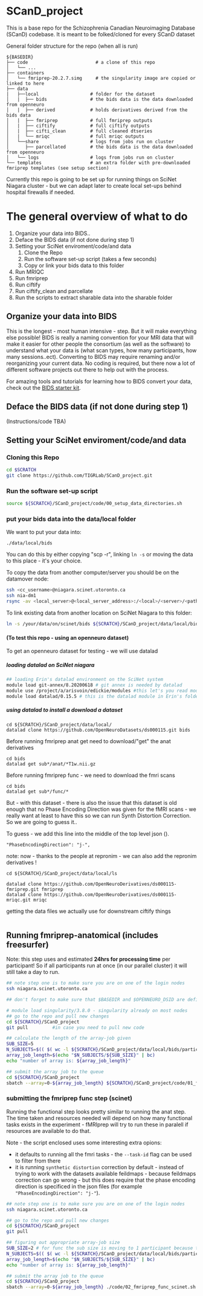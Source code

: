 # SCanD_project

This is a base repo for the Schizophrenia Canadian Neuroimaging Database (SCanD) codebase. It is meant to be folked/cloned for every SCanD dataset

General folder structure for the repo (when all is run)

```
${BASEDIR}
├── code                         # a clone of this repo
│   └── ...       
├── containers
│   └── fmriprep-20.2.7.simg     # the singularity image are copied or linked to here
├── data
|   ├──local                   # folder for the dataset
│   |  ├── bids                # the bids data is the data downloaded from openneuro
│   |  ├── derived             # holds derivatives derived from the bids data
│   |  ├── fmriprep            # full fmriprep outputs
│   |  ├── ciftify             # full ciftify outputs
│   |  ├── cifti_clean         # full cleaned dtseries
│   |  └── mriqc               # full mriqc outputs
│   └──share                   # logs from jobs run on cluster
│      ├── parcellated         # the bids data is the data downloaded from openneuro
│   └── logs                   # logs from jobs run on cluster
└── templates                  # an extra folder with pre-downloaded fmriprep templates (see setup section)

```

Currently this repo is going to be set up for running things on SciNet Niagara cluster - but we can adapt later to create local set-ups behind hospital firewalls if needed.

# The general overview of what to do

1. Organize your data into BIDS..
2. Deface the BIDS data (if not done during step 1)
3. Setting your SciNet enviroment/code/and data
   1. Clone the Repo
   2. Run the software set-up script (takes a few seconds)
   3. Copy or link your bids data to this folder
4. Run MRIQC
5. Run fmriprep
6. Run ciftify
7.  Run ciftify_clean and parcellate
8.  Run the scripts to extract sharable data into the sharable folder 

## Organize your data into BIDS

This is the longest - most human intensive - step. But it will make everything else possible! BIDS is really a naming convention for your MRI data that will make it easier for other people the consortium (as well as the software) to understand what your data is (what scan types, how many participants, how many sessions..ect). Converting to BIDS may require renaming and/or reorganizing your current data. No coding is required, but there now a lot of different software projects out there to help out with the process.

For amazing tools and tutorials for learning how to BIDS convert your data, check out the [BIDS starter kit](https://bids-standard.github.io/bids-starter-kit/).

## Deface the BIDS data (if not done during step 1)

(Instructions/code TBA)

## Setting your SciNet enviroment/code/and data

### Cloning this Repo

```sh
cd $SCRATCH
git clone https://github.com/TIGRLab/SCanD_project.git
```

### Run the software set-up script

```sh
source ${SCRATCH}/SCanD_project/code/00_setup_data_directories.sh
```

### put your bids data into the data/local folder

We want to put your data into:

```
./data/local/bids
```

You can do this by either copying "scp -r", linking `ln -s` or moving the data to this place - it's your choice.

To copy the data from another computer/server you should be on the datamover node:


```sh
ssh <cc_username>@niagara.scinet.utoronto.ca
ssh nia-dm1
rsync -av <local_server>@<local_server_address>:/<local>/<server>/<path>/<bids> ${SCRATCH}/SCanD_project/data/local/
```

To link existing data from another location on SciNet Niagara to this folder:

```sh
ln -s /your/data/on/scinet/bids ${SCRATCH}/SCanD_project/data/local/bids
```

#### (To test this repo - using an openneuro dataset)

To get an openneuro dataset for testing - we will use datalad

##### loading datalad on SciNet niagara

```sh
## loading Erin's datalad environment on the SciNet system
module load git-annex/8.20200618 # git annex is needed by datalad
module use /project/a/arisvoin/edickie/modules #this let's you read modules from Erin's folder
module load datalad/0.15.5 # this is the datalad module in Erin's folder
```

##### using datalad to install a download a dataset

```
cd ${SCRATCH}/SCanD_project/data/local/
datalad clone https://github.com/OpenNeuroDatasets/ds000115.git bids
```

Before running fmriprep anat get need to download/"get" the anat derivatives

```
cd bids
datalad get sub*/anat/*T1w.nii.gz
```
Before running fmriprep func - we need to download the fmri scans

```
cd bids
datalad get sub*/func/*
```

But - with this dataset - there is also the issue that this dataset is old enough that no Phase Encoding Direction was given for the fMRI scans - we really want at least to have this so we can run Synth Distortion Correction. So we are going to guess it..

To guess - we add this line into the middle of the top level json ().

```
"PhaseEncodingDirection": "j-",
```

note: now - thanks to the people at repronim - we can also add the repronim derivatives !

```{r}
cd ${SCRATCH}/SCanD_project/data/local/ls

datalad clone https://github.com/OpenNeuroDerivatives/ds000115-fmriprep.git fmriprep
datalad clone https://github.com/OpenNeuroDerivatives/ds000115-mriqc.git mriqc
```

getting the data files we actually use for downstream ciftify things

```sh

```

## Running fmriprep-anatomical (includes freesurfer)

Note: this step uses and estimated **24hrs for processing time** per participant! So if all participants run at once (in our parallel cluster) it will still take a day to run.

```sh
## note step one is to make sure you are on one of the login nodes
ssh niagara.scinet.utoronto.ca

## don't forget to make sure that $BASEDIR and $OPENNEURO_DSID are defined..

# module load singularity/3.8.0 - singularity already on most nodes
## go to the repo and pull new changes
cd ${SCRATCH}/SCanD_project
git pull         #in case you need to pull new code

## calculate the length of the array-job given
SUB_SIZE=5
N_SUBJECTS=$(( $( wc -l ${SCRATCH}/SCanD_project/data/local/bids/participants.tsv | cut -f1 -d' ' ) - 1 ))
array_job_length=$(echo "$N_SUBJECTS/${SUB_SIZE}" | bc)
echo "number of array is: ${array_job_length}"

## submit the array job to the queue
cd ${SCRATCH}/SCanD_project
sbatch --array=0-${array_job_length} ${SCRATCH}/SCanD_project/code/01_fmriprep_anat_scinet.sh
```
### submitting the fmriprep func step (scinet)

Running the functional step looks pretty similar to running the anat step. The time taken and resources needed will depend on how many functional tasks exists in the experiment - fMRIprep will try to run these in paralell if resources are available to do that.

Note -  the script enclosed uses some interesting extra opions:
 - it defaults to running all the fmri tasks - the `--task-id` flag can be used to filter from there
 - it is running `synthetic distortion` correction by default - instead of trying to work with the datasets available feildmaps - because feildmaps correction can go wrong - but this does require that the phase encoding direction is specificed in the json files (for example `"PhaseEncodingDirection": "j-"`).

```sh
## note step one is to make sure you are on one of the login nodes
ssh niagara.scinet.utoronto.ca

## go to the repo and pull new changes
cd ${SCRATCH}/SCanD_project
git pull

## figuring out appropriate array-job size
SUB_SIZE=2 # for func the sub size is moving to 1 participant because there are two runs and 8 tasks per run..
N_SUBJECTS=$(( $( wc -l ${SCRATCH}/SCanD_project/data/local/bids/participants.tsv | cut -f1 -d' ' ) - 1 ))
array_job_length=$(echo "$N_SUBJECTS/${SUB_SIZE}" | bc)
echo "number of array is: ${array_job_length}"

## submit the array job to the queue
cd ${SCRATCH}/SCanD_project
sbatch --array=0-${array_job_length} ./code/02_fmriprep_func_scinet.sh
```




